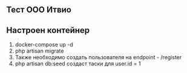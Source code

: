 ## Тест ООО Итвио

## Настроен контейнер

1) docker-compose up -d
2) php artisan migrate
3) Также необходимо создать пользователя на endpoint - /register
4) php artisan db:seed создаст таски для user.id = 1






